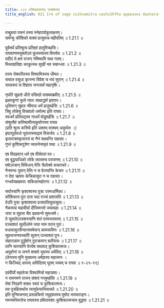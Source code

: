 ```yaml
---
title: ०२१ वसिष्ठवचनाद् रामप्रेषणम्
title_english: 021 Ire of sage vishvamitra vashiShTha appeases dasharatha

---
```



तच्छ्रुत्वा वचनं तस्य स्नेहपर्याकुलाक्षरम्।  
समन्युः कौशिको वाक्यं प्रत्युवाच महीपतिम् ॥ 1.21.1 ॥   

पूर्वमर्थं प्रतिश्रुत्य प्रतिज्ञां हातुमिच्छसि।  
राघवाणामयुक्तोऽयं कुलस्यास्य विपर्ययः ॥ 1.21.2 ॥   
यदीदं ते क्षमं राजन् गमिष्यामि यथा गतम्।  
मिथ्याप्रतिज्ञः काकुत्स्थ सुखी भव सबान्धवः ॥ 1.21.3 ॥   

तस्य रोषपरीतस्य विश्वामित्रस्य धीमतः।  
चचाल वसुधा कृत्स्ना विवेश च भयं सुरान् ॥ 1.21.4 ॥   
त्रस्तरूपं स विज्ञाय जगत्सर्वं महानृषिः।  

नृपतिं सुव्रतो धीरो वसिष्ठो वाक्यमब्रवीत् ॥ 1.21.5 ॥   
इक्ष्वाकूणां कुले जातः साक्षाद्धर्म इवापरः।  
धृतिमान् सुव्रतः श्रीमान्न धर्मं हातुमर्हसि ॥ 1.21.6 ॥   
त्रिषु लोकेषु विख्यातो धर्मात्मा इति राघवः।  
स्वधर्मं प्रतिपद्यस्व नाधर्मं वोढुमर्हसि ॥ 1.21.7 ॥   
संश्रुत्यैवं करिष्यामीत्यकुर्वाणस्य राघव  
(प्रति श्रुत्य करिष्ये इति उक्तम् वाक्यम् अकुर्वतः ।)  
इष्टापूर्तवधो भूयात्तस्माद्रामं विसर्जय ॥ 1.21.8 ॥   
कृतास्त्रमकृतास्त्रं वा नैनं शक्ष्यन्ति राक्षसाः।  
गुप्तं कुशिकपुत्रेण ज्वलनेनामृतं यथा ॥ 1.21.9 ॥   

एष विग्रहवान् धर्म एष वीर्यवतां वरः।  
एष बुद्ध्याधिको लोके तपसश्च परायणम् ॥ 1.21.10 ॥   
एषोऽस्त्रान् विविधान् वेत्ति त्रैलोक्ये सचराचरे।  
नैनमन्यः पुमान् वेत्ति न च वेत्स्यन्ति केचन ॥ 1.21.11 ॥   
न देवा ऋषयः केचिन्नासुरा न च राक्षसाः।  
गन्धर्वयक्षप्रवराः सकिन्नरमहोरगाः ॥ 1.21.12 ॥   

सर्वास्त्राणि कृशाश्वस्य पुत्राः परमधार्मिकाः।  
कौशिकाय पुरा दत्ता यदा राज्यं प्रशासति ॥ 1.21.13 ॥   
तेऽपि पुत्राः कृशाश्वस्य प्रजापतिसुतासुताः।  
नैकरूपा महावीर्या दीप्तिमन्तो जयावहाः ॥ 1.21.14 ॥   
जया च सुप्रभा चैव दक्षकन्ये सुमध्यमे।  
ते सुवातेऽस्त्रशस्त्राणि शतं परमभास्वरम् ॥ 1.21.15 ॥   
पञ्चाशतं सुताँल्लेभे जया नाम परान् पुरा।  
वधायासुरसैन्यानाममेयान् कामरूपिणः ॥ 1.21.16 ॥   
सुप्रभाजनयच्चापि सुतान् पञ्चाशतं पुनः।  
संहारान्नाम दुर्द्धर्षान् दुराक्रमान् बलीयसः ॥ 1.21.17 ॥   
तानि चास्त्राणि वेत्त्येष यथावत् कुशिकात्मजः।  
अपूर्वाणां च जनने शक्तो भूयस्य धर्मवित् ॥ 1.21.18 ॥   
(तेनास्य मुनि मुख्यस्य धर्मज्ञस्य महात्मनः ।  
न किञ्चिद् अस्त्य् अविदितम् भूतम् भव्यम् च राघव ॥ १-२१-१९)  

एवंवीर्यो महातेजा विश्वामित्रो महायशाः।  
न रामगमने राजन् संशयं गन्तुमर्हसि ॥ 1.21.19 ॥   
तेषां निग्रहणे शक्तः स्वयं च कुशिकात्मजः।  
तव पुत्रहितार्थाय त्वामुपेत्याभियाचते ॥ 1.21.20 ॥   
इति मुनिवचनात् प्रसन्नचित्तो रघुवृषभश्च मुमोद भास्वराङ्गः।  
गमनमभिरुरोच राघवस्य प्रथितयशाः कुशिकात्मजाय बुद्ध्या ॥ 1.21.21 ॥   